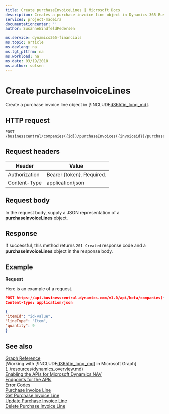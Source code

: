 ```yaml
---
title: Create purchaseInvoiceLines | Microsoft Docs
description: Creates a purchase invoice line object in Dynamics 365 Business Central.
services: project-madeira
documentationcenter: ''
author: SusanneWindfeldPedersen

ms.service: dynamics365-financials
ms.topic: article
ms.devlang: na
ms.tgt_pltfrm: na
ms.workload: na
ms.date: 03/19/2018
ms.author: solsen
---
```


# Create purchaseInvoiceLines
Create a purchase invoice line object in [!INCLUDE[d365fin_long_md](../../includes/d365fin_long_md.md)].

## HTTP request

```
POST /businesscentral/companies({id})/purchaseInvoices({invoiceid})/purchaseInvoiceLines
```

## Request headers

|Header         |Value                        |
|---------------|-----------------------------|
|Authorization  |Bearer {token}. Required.    |
|Content-Type   |application/json             |

## Request body
In the request body, supply a JSON representation of a **purchaseInvoiceLines** object.

## Response
If successful, this method returns ```201 Created``` response code and a **purchaseInvoiceLines** object in the response body.

## Example

**Request**

Here is an example of a request.

```json
POST https://api.businesscentral.dynamics.com/v1.0/api/beta/companies({id})/purchaseInvoices({invoiceid})/purchaseInvoiceLines
Content-type: application/json

{
"itemId": "id-value",
"lineType": "Item",
"quantity": 9
}
```

## See also
[Graph Reference](../api/dynamics_graph_reference.md)  
[Working with [!INCLUDE[d365fin_long_md](../../includes/d365fin_long_md.md)] in Microsoft Graph](../resources/dynamics_overview.md)  
[Enabling the APIs for Microsoft Dynamics NAV](../../enabling-apis-for-dynamics-nav.md)  
[Endpoints for the APIs](../../endpoints-apis-for-dynamics.md)  
[Error Codes](../dynamics_error_codes.md)  
[Purchase Invoice Line](../resources/dynamics_purchaseinvoiceline.md)  
[Get Purchase Invoice Line](../api/dynamics_purchaseinvoiceline_get.md)  
[Update Purchase Invoice Line](../api/dynamics_purchaseinvoiceline_update.md)  
[Delete Purchase Invoice Line](../api/dynamics_purchaseinvoiceline_delete.md)  
